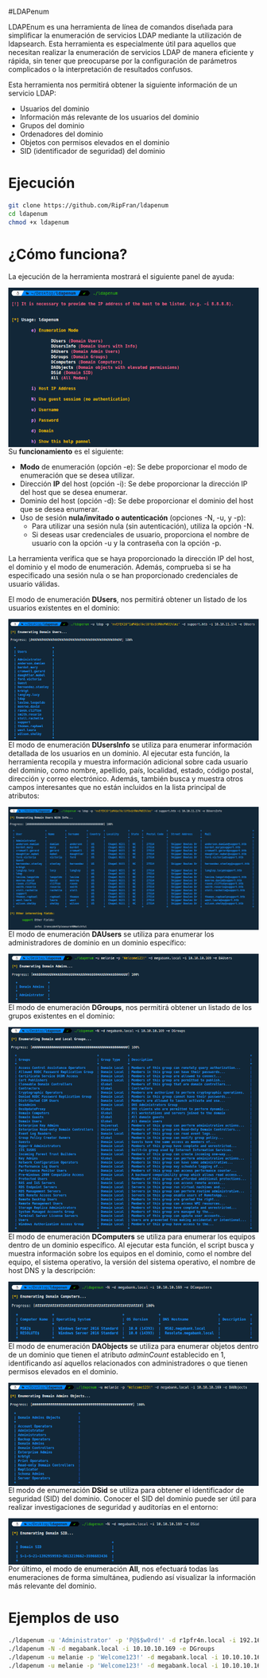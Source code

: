 #LDAPenum

LDAPEnum es una herramienta de línea de comandos diseñada para simplificar la enumeración de servicios LDAP mediante la utilización de ldapsearch. Esta herramienta es especialmente útil para aquellos que necesitan realizar la enumeración de servicios LDAP de manera eficiente y rápida, sin tener que preocuparse por la configuración de parámetros complicados o la interpretación de resultados confusos.

Esta herramienta nos permitirá obtener la siguiente información de un servicio LDAP:

* Usuarios del dominio
* Información más relevante de los usuarios del dominio
* Grupos del dominio
* Ordenadores del dominio
* Objetos con permisos elevados en el dominio
* SID (identificador de seguridad) del dominio

Ejecución
======

```bash
git clone https://github.com/RipFran/ldapenum
cd ldapenum
chmod +x ldapenum
```

¿Cómo funciona?
======

La ejecución de la herramienta mostrará el siguiente panel de ayuda:

<p align="center">
	<img src="images/image1.png"
		alt="Panel de ayuda"
	style="float: left; margin-right: 10px;" />
</p>

Su **funcionamiento** es el siguiente:

* **Modo** de enumeración (opción -e): Se debe proporcionar el modo de enumeración que se desea utilizar.
* Dirección **IP** del host (opción -i): Se debe proporcionar la dirección IP del host que se desea enumerar.
* Dominio del host (opción -d): Se debe proporcionar el dominio del host que se desea enumerar.
* Uso de sesión **nula/invitado** **o autenticación** (opciones -N, -u, y -p):
	* Para utilizar una sesión nula (sin autenticación), utiliza la opción -N.
	* Si deseas usar credenciales de usuario, proporciona el nombre de usuario con la opción -u y la contraseña con la opción -p.

La herramienta verifica que se haya proporcionado la dirección IP del host, el dominio y el modo de enumeración. Además, comprueba si se ha especificado una sesión nula o se han proporcionado credenciales de usuario válidas.

El modo de enumeración **DUsers**, nos permitirá obtener un listado de los usuarios existentes en el dominio:

<p align="center">
	<img src="images/image2.png"
		alt="DUsers"
	style="float: left; margin-right: 10px;" />
</p>

El modo de enumeración **DUsersInfo** se utiliza para enumerar información detallada de los usuarios en un dominio. Al ejecutar esta función, la herramienta recopila y muestra información adicional sobre cada usuario del dominio, como nombre, apellido, país, localidad, estado, código postal, dirección y correo electrónico. Además, también busca y muestra otros campos interesantes que no están incluidos en la lista principal de atributos:

<p align="center">
    <img src="images/image3.png"
        alt="DUsersInfo"
    style="float: left; margin-right: 10px;" />
</p>

El modo de enumeración **DAUsers** se utiliza para enumerar los administradores de dominio en un dominio específico:

<p align="center">
    <img src="images/image4.png"
        alt="DAUsers"
    style="float: left; margin-right: 10px;" />
</p>

El modo de enumeración **DGroups**, nos permitirá obtener un listado de los grupos existentes en el dominio:

<p align="center">
    <img src="images/image5.png"
        alt="DGroups"
    style="float: left; margin-right: 10px;" />
</p>

El modo de enumeración **DComputers** se utiliza para enumerar los equipos dentro de un dominio específico. Al ejecutar esta función, el script busca y muestra información sobre los equipos en el dominio, como el nombre del equipo, el sistema operativo, la versión del sistema operativo, el nombre de host DNS y la descripción:

<p align="center">
    <img src="images/image6.png"
        alt="DComputers"
    style="float: left; margin-right: 10px;" />
</p>

El modo de enumeración **DAObjects** se utiliza para enumerar objetos dentro de un dominio que tienen el atributo *adminCount* establecido en 1, identificando así aquellos relacionados con administradores o que tienen permisos elevados en el dominio.

<p align="center">
    <img src="images/image7.png"
        alt="DAObjects"
    style="float: left; margin-right: 10px;" />
</p>

El modo de enumeración **DSid** se utiliza para obtener el identificador de seguridad (SID) del dominio. Conocer el SID del dominio puede ser útil para realizar investigaciones de seguridad y auditorías en el entorno:

<p align="center">
    <img src="images/image8.png"
        alt="DSid"
    style="float: left; margin-right: 10px;" />
</p>

Por último, el modo de enumeración **All**, nos efectuará todas las enumeraciones de forma simultánea, pudiendo así visualizar la información más relevante del dominio.

Ejemplos de uso
======

```bash
./ldapenum -u 'Administrator' -p 'P@$$w0rd!' -d r1pfr4n.local -i 192.168.47.134 -e All
./ldapenum -N -d megabank.local -i 10.10.10.169 -e DGroups
./ldapenum -u melanie -p 'Welcome123!' -d megabank.local -i 10.10.10.169 -e DAObjects
./ldapenum -u melanie -p 'Welcome123!' -d megabank.local -i 10.10.10.169 -e DSid
```